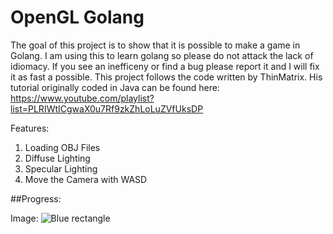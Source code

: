 # OpenGL Golang
The goal of this project is to show that it is possible to make a game in Golang. I am using this to learn golang so please do not attack the lack of idiomacy. If you see an inefficeny or find a bug please report it and I will fix it as fast a possible. This project follows the code written by ThinMatrix. His tutorial originally coded in Java can be found here: 
https://www.youtube.com/playlist?list=PLRIWtICgwaX0u7Rf9zkZhLoLuZVfUksDP

Features:
  1. Loading OBJ Files
  2. Diffuse Lighting
  3. Specular Lighting
  4. Move the Camera with WASD

##Progress:

Image: ![Blue rectangle](https://i.imgur.com/19xpCKl.png "Tutorial 12")
